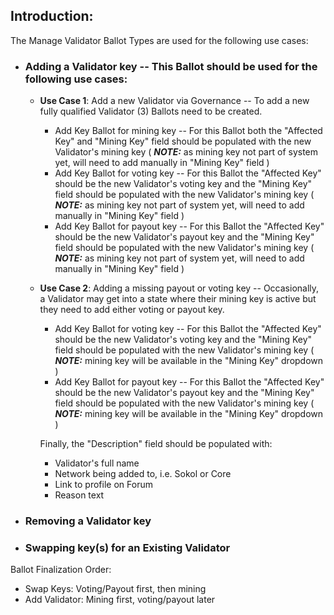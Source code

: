 ## Introduction:

The Manage Validator Ballot Types are used for the following use cases:

* ### Adding a Validator key -- This Ballot should be used for the following use cases:

  * **Use Case 1**:  Add a new Validator via Governance -- To add a new fully qualified Validator (3) Ballots need to be created.
    * Add Key Ballot for mining key -- For this Ballot both the "Affected Key" and "Mining Key" field should be populated with the new Validator's mining key ( _**NOTE:**_ as mining key not part of system yet, will need to add manually in "Mining Key" field )
    * Add Key Ballot for voting key  -- For this Ballot the "Affected Key" should be the new Validator's voting key and the "Mining Key" field should be populated with the new Validator's mining key ( _**NOTE:**_ as mining key not part of system yet, will need to add manually in "Mining Key" field )
    * Add Key Ballot for payout key -- For this Ballot the "Affected Key" should be the new Validator's payout key and the "Mining Key" field should be populated with the new Validator's mining key ( _**NOTE:**_ as mining key not part of system yet, will need to add manually in "Mining Key" field )

  * **Use Case 2**:  Adding a missing payout or voting key -- Occasionally, a Validator may get into a state where their mining key is active but they need to add either voting or payout key.  
    * Add Key Ballot for voting key  -- For this Ballot the "Affected Key" should be the new Validator's voting key and the "Mining Key" field should be populated with the new Validator's mining key ( _**NOTE:**_ mining key will be available in the "Mining Key" dropdown )
    * Add Key Ballot for payout key -- For this Ballot the "Affected Key" should be the new Validator's payout key and the "Mining Key" field should be populated with the new Validator's mining key ( _**NOTE:**_ mining key will be available in the "Mining Key" dropdown  )

    Finally, the "Description" field should be populated with:
    * Validator's full name
    * Network being added to, i.e. Sokol or Core
    * Link to profile on Forum
    * Reason text
        
* ### Removing a Validator key
* ### Swapping key(s) for an Existing Validator


Ballot Finalization Order:

- Swap Keys: Voting/Payout first, then mining
- Add Validator:  Mining first, voting/payout later